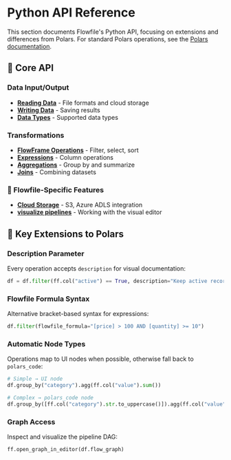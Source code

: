 # Python API Reference

This section documents Flowfile's Python API, focusing on extensions and differences from Polars. For standard Polars operations, see the [Polars documentation](https://pola-rs.github.io/polars/py-polars/html/reference/).

## 📘 Core API

### Data Input/Output
- [**Reading Data**](reading-data.md) - File formats and cloud storage
- [**Writing Data**](writing-data.md) - Saving results
- [**Data Types**](data-types.md) - Supported data types

### Transformations
- [**FlowFrame Operations**](flowframe-operations.md) - Filter, select, sort
- [**Expressions**](expressions.md) - Column operations
- [**Aggregations**](aggregations.md) - Group by and summarize
- [**Joins**](joins.md) - Combining datasets

### 🔐 Flowfile-Specific Features
- [**Cloud Storage**](cloud-connection-management.md) - S3, Azure ADLS integration
- [**visualize pipelines**](visual-ui.md) - Working with the visual editor

## 🔑 Key Extensions to Polars

### Description Parameter
Every operation accepts `description` for visual documentation:
```python
df = df.filter(ff.col("active") == True, description="Keep active records")
```

### Flowfile Formula Syntax
Alternative bracket-based syntax for expressions:
```python
df.filter(flowfile_formula="[price] > 100 AND [quantity] >= 10")
```

### Automatic Node Types
Operations map to UI nodes when possible, otherwise fall back to `polars_code`:
```python
# Simple → UI node
df.group_by("category").agg(ff.col("value").sum())

# Complex → polars_code node
df.group_by([ff.col("category").str.to_uppercase()]).agg(ff.col("value").sum())
```

### Graph Access
Inspect and visualize the pipeline DAG:
```python
ff.open_graph_in_editor(df.flow_graph)
```